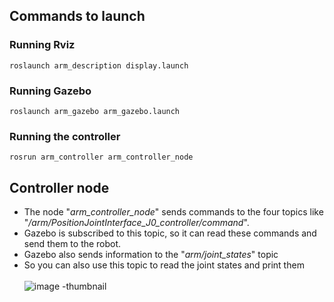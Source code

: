 <h2>Commands to launch</h2>

<h3>Running Rviz</h3>
<code>roslaunch arm_description display.launch</code><br>

<h3>Running Gazebo</h3>
<code>roslaunch arm_gazebo arm_gazebo.launch</code>

<h3>Running the controller</h3>
<code>rosrun arm_controller arm_controller_node</code>

<h2>Controller node</h2>

* The node "_arm_controller_node_" sends commands to the four topics like "_/arm/PositionJointInterface_J0_controller/command_".
* Gazebo is subscribed to this topic, so it can read these commands and send them to the robot.
* Gazebo also sends information to the "_arm/joint_states_" topic
* So you can also use this topic to read the joint states and print them
<br><br>
![image -thumbnail](https://github.com/marseluca/arm_stack/assets/33966986/528177bc-43f0-49bd-97cf-332ee2ba8d02) 
